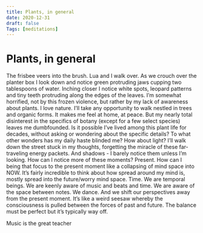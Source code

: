 ```yaml
---
title: Plants, in general
date: 2020-12-31
draft: false
Tags: [meditations]
---
```

# Plants, in general

The frisbee veers into the brush. Lua and I walk over. As we crouch over the planter box I look down and notice green protruding jaws cupping two tablespoons of water. Inching closer I notice white spots, leopard patterns and tiny teeth protruding along the edges of the leaves. 
I’m somewhat horrified, not by this frozen violence, but rather by my lack of awareness about plants. I love nature. I’ll take any opportunity to walk nestled in trees and organic forms. It makes me feel at home, at peace. But my nearly total disinterest in the specifics of botany (except for a few select species) leaves me dumbfounded. Is it possible I’ve lived among this plant life for decades, without asking or wondering about the specific details? To what other wonders has my daily haste blinded me?
How about light? I’ll walk down the street stuck in my thoughts, forgetting the miracle of these far-traveling energy packets. And shadows - I barely notice them unless I’m looking. 
How can I notice more of these moments? Present. How can I being that focus to the present moment like a collapsing of mind space into NOW. It’s fairly incredible to think about how spread around my mind is, mostly spread into the future/worry mind space. 
Time. We are temporal beings. We are keenly aware of music and beats and time. We are aware of the space between notes. We dance.  And we shift our perspectives away from the present moment. It’s like a weird seesaw whereby the consciousness is pulled between the forces of past and future. The balance must be perfect but it’s typically way off. 

Music is the great teacher